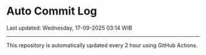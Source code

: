 # Auto Commit Log

Last updated: Wednesday, 17-09-2025 03:14 WIB

---

This repository is automatically updated every 2 hour using GitHub Actions.
